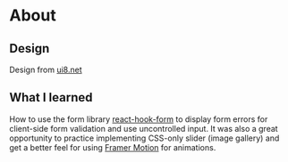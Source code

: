 # About

## Design 
Design from [ui8.net](https://ui8.net/iqonicdesign/products/gericht-restaurant-website-ui-in-figma)

## What I learned
How to use the form library [react-hook-form](https://www.react-hook-form.com/get-started) to display form errors for client-side form validation and use uncontrolled input. It was also a great opportunity to practice implementing CSS-only slider (image gallery) and get a better feel for using [Framer Motion](https://www.framer.com/motion/) for animations.